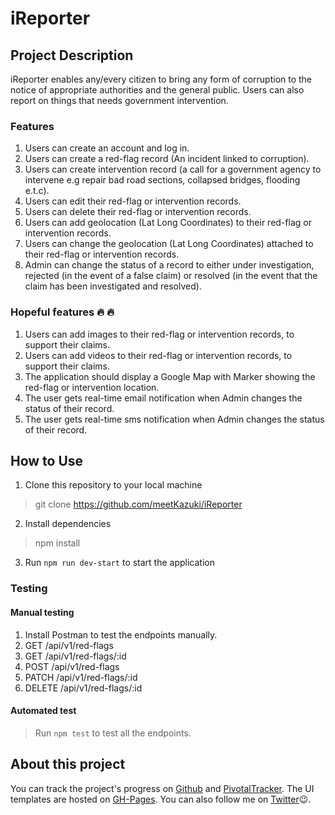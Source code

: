 # iReporter

## Project Description
iReporter enables any/every citizen to bring any form of corruption to the notice of appropriate authorities and the
general public. Users can also report on things that needs government intervention.

### Features
1. Users can create an account and log in.
2. Users can create a red-flag record (An incident linked to corruption).
3. Users can create intervention record (a call for a government agency to intervene e.g repair bad road sections, collapsed bridges, flooding e.t.c).
4. Users can edit their red-flag or intervention records.
5. Users can delete their red-flag or intervention records.
6. Users can add geolocation (Lat Long Coordinates) to their red-flag or intervention records.
7. Users can change the geolocation (Lat Long Coordinates) attached to their red-flag or intervention records.
8. Admin can change the status of a record to either under investigation, rejected (in the event of a false claim) or resolved (in the event that the claim has been investigated and resolved).

### Hopeful features 🔥 🔥
1. Users can add images to their red-flag or intervention records, to support their claims.
2. Users can add videos to their red-flag or intervention records, to support their claims.
3. The application should display a Google Map with Marker showing the red-flag or intervention location.
4. The user gets real-time email notification when Admin changes the status of their record.
5. The user gets real-time sms notification when Admin changes the status of their record.

## How to Use
1. Clone this repository to your local machine
> git clone https://github.com/meetKazuki/iReporter
2. Install dependencies
> npm install
3. Run `npm run dev-start` to start the application

### Testing
#### Manual testing
1. Install Postman to test the endpoints manually.
2. GET /api/v1/red-flags
3. GET /api/v1/red-flags/:id
4. POST /api/v1/red-flags
6. PATCH /api/v1/red-flags/:id
7. DELETE /api/v1/red-flags/:id

#### Automated test
> Run `npm test` to test all the endpoints.

## About this project
You can track the project's progress on [Github](https://github.com/meetKazuki/iReporter) and [PivotalTracker](https://www.pivotaltracker.com/n/projects/2226873). The UI templates are hosted on [GH-Pages](https://meetkazuki.github.io/iReporter/). You can also follow me on [Twitter](https://twitter.com/meetKazuki)😉.
